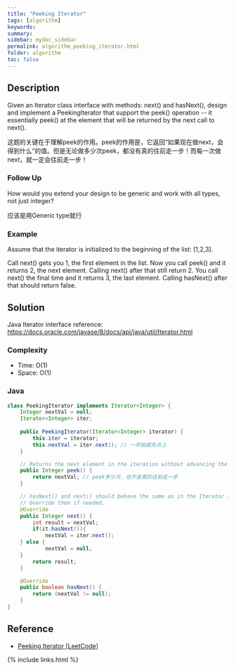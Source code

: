 ```yaml
---
title: "Peeking Iterator"
tags: [algorithm]
keywords:
summary:
sidebar: mydoc_sidebar
permalink: algorithm_peeking_iterator.html
folder: algorithm
toc: false
---
```


## Description
Given an Iterator class interface with methods: next() and hasNext(), design and implement a PeekingIterator that support the peek() operation -- it essentially peek() at the element that will be returned by the next call to next().

这题的关键在于理解peek的作用。peek的作用是，它返回“如果现在做next，会得到什么”的值。但是无论做多少次peek，都没有真的往前走一步！而每一次做next，就一定会往前走一步！

### Follow Up
How would you extend your design to be generic and work with all types, not just integer?

应该是用Generic type就行

### Example
Assume that the iterator is initialized to the beginning of the list: [1,2,3].

Call next() gets you 1, the first element in the list.
Now you call peek() and it returns 2, the next element. Calling next() after that still return 2. 
You call next() the final time and it returns 3, the last element. 
Calling hasNext() after that should return false.

## Solution
Java Iterator interface reference:
https://docs.oracle.com/javase/8/docs/api/java/util/Iterator.html

### Complexity
* Time: O(1)
* Space: O(1)

### Java
```java
class PeekingIterator implements Iterator<Integer> {
    Integer nextVal = null;
    Iterator<Integer> iter;
    
    public PeekingIterator(Iterator<Integer> iterator) {
        this.iter = iterator;
        this.nextVal = iter.next(); // 一开始就先点上
    }

    // Returns the next element in the iteration without advancing the iterator.
    public Integer peek() {
        return nextVal; // peek多少次，也不会真的往前走一步
    }

    // hasNext() and next() should behave the same as in the Iterator interface.
    // Override them if needed.
    @Override
    public Integer next() {
        int result = nextVal;
        if(it.hasNext()){
            nextVal = iter.next();
	} else {
            nextVal = null;
	}
        return result;
    }

    @Override
    public boolean hasNext() {
        return (nextVal != null);
    }
}
```

## Reference
* [Peeking Iterator [LeetCode]](https://leetcode.com/problems/peeking-iterator/description/)

{% include links.html %}

